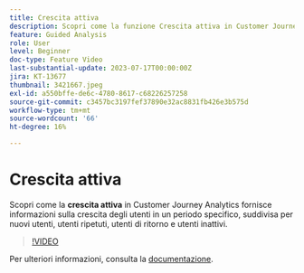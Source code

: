 ```yaml
---
title: Crescita attiva
description: Scopri come la funzione Crescita attiva in Customer Journey Analytics fornisce informazioni sulla crescita degli utenti in un periodo specifico, suddivisi per nuovi utenti, utenti ripetuti, utenti di ritorno e utenti inattivi.
feature: Guided Analysis
role: User
level: Beginner
doc-type: Feature Video
last-substantial-update: 2023-07-17T00:00:00Z
jira: KT-13677
thumbnail: 3421667.jpeg
exl-id: a550bffe-de6c-4780-8617-c68226257258
source-git-commit: c3457bc3197fef37890e32ac8831fb426e3b575d
workflow-type: tm+mt
source-wordcount: '66'
ht-degree: 16%

---
```


# Crescita attiva

Scopri come la **crescita attiva** in Customer Journey Analytics fornisce informazioni sulla crescita degli utenti in un periodo specifico, suddivisa per nuovi utenti, utenti ripetuti, utenti di ritorno e utenti inattivi.

>[!VIDEO](https://video.tv.adobe.com/v/3421667/?learn=on)

Per ulteriori informazioni, consulta la [documentazione](https://experienceleague.adobe.com/docs/analytics-platform/using/guided-analysis/user-growth/active.html?lang=it).
